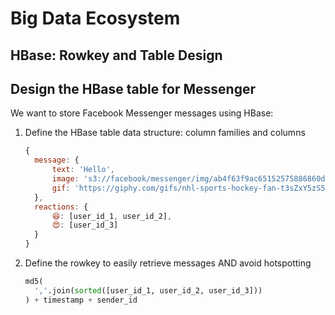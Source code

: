 # Big Data Ecosystem

## HBase: Rowkey and Table Design

## Design the HBase table for Messenger

We want to store Facebook Messenger messages using HBase:

1. Define the HBase table data structure: column families and columns
   ```js
   {
   	 message: {
   		 text: 'Hello',
   		 image: 's3://facebook/messenger/img/ab4f63f9ac65152575886860dde480a1',
   		 gif: 'https://giphy.com/gifs/nhl-sports-hockey-fan-t3sZxY5zS5B0z5zMIz'
   	 },
   	 reactions: {
   	     😆: [user_id_1, user_id_2],
   	     😍: [user_id_3]
   	 }
   }
   ```
2. Define the rowkey to easily retrieve messages AND avoid hotspotting
   ```python
   md5(
   	 ','.join(sorted([user_id_1, user_id_2, user_id_3]))
   ) + timestamp + sender_id
   ```
